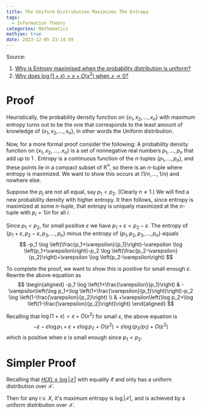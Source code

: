 ```yaml
---
title: The Uniform Distribution Maximizes The Entropy
tags:
  - Information Theory
categories: Mathematics
mathjax: true
date: 2023-12-05 23:14:59
---
```





Source: 

1. [Why is Entropy maximised when the probability distribution is uniform?](https://stats.stackexchange.com/q/66108)
2. [Why does $\log (1+x)=x+O(x^2)$ when $𝑥 \rightarrow 0$? ](https://math.stackexchange.com/questions/1004880/why-does-log1x-x-ox2-when-x-to-0)

<!--more-->

# Proof

Heuristically, the probability density function on $\left\{x_1, x_2, \ldots, x_n\right\}$ with maximum entropy turns out to be the one that corresponds to the least amount of knowledge of $\left\{x_1, x_2, \ldots, x_n\right\}$, in other words the Uniform distribution.

Now, for a more formal proof consider the following:
A probability density function on $\left\{x_1, x_2, \ldots, . x_n\right\}$ is a set of nonnegative real numbers $p_1, \ldots, p_n$ that add up to 1 . Entropy is a continuous function of the $n$-tuples $\left(p_1, \ldots, p_n\right)$, and these points lie in a compact subset of $\mathbb{R}^n$, so there is an $n$-tuple where entropy is maximized. We want to show this occurs at $(1 / n, \ldots, 1 / n)$ and nowhere else.

Suppose the $p_j$ are not all equal, say $p_1<p_2$. (Clearly $n \neq 1$.) We will find a new probability density with higher entropy. It then follows, since entropy is maximized at some $n$-tuple, that entropy is uniquely maximized at the $n$-tuple with $p_i=1 / n$ for all $i$.

Since $p_1<p_2$, for small positive $\varepsilon$ we have $p_1+\varepsilon<p_2-\varepsilon$. The entropy of $\left\{p_1+\varepsilon, p_2-\varepsilon, p_3, \ldots, p_n\right\}$ minus the entropy of $\left\{p_1, p_2, p_3, \ldots, p_n\right\}$ equals
$$
-p_1 \log \left(\frac{p_1+\varepsilon}{p_1}\right)-\varepsilon \log \left(p_1+\varepsilon\right)-p_2 \log \left(\frac{p_2-\varepsilon}{p_2}\right)+\varepsilon \log \left(p_2-\varepsilon\right)
$$

To complete the proof, we want to show this is positive for small enough $\varepsilon$. Rewrite the above equation as
$$
\begin{aligned}
-p_1 \log \left(1+\frac{\varepsilon}{p_1}\right) & -\varepsilon\left(\log p_1+\log \left(1+\frac{\varepsilon}{p_1}\right)\right)-p_2 \log \left(1-\frac{\varepsilon}{p_2}\right) \\
& +\varepsilon\left(\log p_2+\log \left(1-\frac{\varepsilon}{p_2}\right)\right)
\end{aligned}
$$

Recalling that $\log (1+x)=x+O\left(x^2\right)$ for small $x$, the above equation is
$$
-\varepsilon-\varepsilon \log p_1+\varepsilon+\varepsilon \log p_2+O\left(\varepsilon^2\right)=\varepsilon \log \left(p_2 / p_1\right)+O\left(\varepsilon^2\right)
$$
which is positive when $\varepsilon$ is small enough since $p_1<p_2$.

# Simpler Proof

Recalling that [$H(X) \leq \log |\mathcal{X}|$](https://lyk-love.cn/2023/10/15/jensen%E2%80%99s-inequality/?highlight=jens#theorem-hx-leq-log-mathcalx) with equality if and only  has a uniform distribution over $\mathcal X$.

Then for any r.v. $X$, it's maximum entropy is $\log |\mathcal X|$, and is achieved by a uniform distribution over $\mathcal X$.

